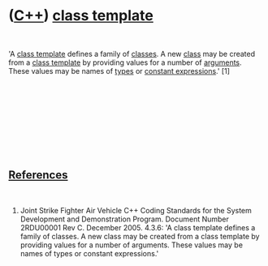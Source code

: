 



 

 

 

 

 

([C++](Cpp.md)) [class template](CppClassTemplate.md)
=======================================================

 

'A [class template](CppClassTemplate.md) defines a family of
[classes](CppClass.md). A new [class](CppClass.md) may be created from
a [class template](CppClassTemplate.md) by providing values for a
number of [arguments](CppArgument.md). These values may be names of
[types](CppDataType.md) or [constant
expressions](CppConstantExpression.md).' \[1\]

 

 

 

 

 

[References](CppReferences.md)
-------------------------------

 

1.  Joint Strike Fighter Air Vehicle C++ Coding Standards for the System
    Development and Demonstration Program. Document Number 2RDU00001
    Rev C. December 2005. 4.3.6: 'A class template defines a family
    of classes. A new class may be created from a class template by
    providing values for a number of arguments. These values may be
    names of types or constant expressions.'

 

 

 

 

 





 



